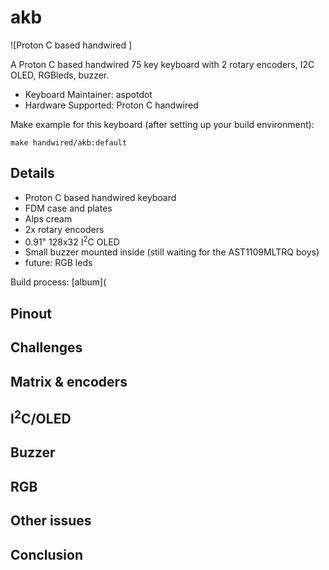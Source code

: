 # akb

![Proton C based handwired ]

A Proton C based handwired 75 key keyboard with 2 rotary encoders, I2C OLED, RGBleds, buzzer.

- Keyboard Maintainer: aspotdot
- Hardware Supported: Proton C handwired

Make example for this keyboard (after setting up your build environment):

    make handwired/akb:default

## Details

- Proton C based handwired keyboard
- FDM case and plates
- Alps cream
- 2x rotary encoders
- 0.91" 128x32 I<sup>2</sup>C OLED
- Small buzzer mounted inside (still waiting for the AST1109MLTRQ boys)
- future: RGB leds

Build process: [album](

## Pinout


## Challenges


## Matrix & encoders


## I<sup>2</sup>C/OLED


## Buzzer


## RGB


## Other issues


## Conclusion
